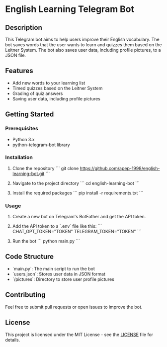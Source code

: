 # English Learning Telegram Bot

## Description

This Telegram bot aims to help users improve their English vocabulary. The bot saves words that the user wants to learn and quizzes them based on the Leitner System. The bot also saves user data, including profile pictures, to a JSON file.

## Features

- Add new words to your learning list
- Timed quizzes based on the Leitner System
- Grading of quiz answers
- Saving user data, including profile pictures

## Getting Started

### Prerequisites

- Python 3.x
- python-telegram-bot library

### Installation

1. Clone the repository
   \`\`\`
   git clone https://github.com/apep-1998/english-learning-bot.git
   \`\`\`

2. Navigate to the project directory
   \`\`\`
   cd english-learning-bot
   \`\`\`

3. Install the required packages
   \`\`\`
   pip install -r requirements.txt
   \`\`\`

### Usage

1. Create a new bot on Telegram's BotFather and get the API token.
2. Add the API token to a \`.env\` file like this:
   \`\`\`
   CHAT_GPT_TOKEN="TOKEN"
   TELEGRAM_TOKEN="TOKEN"
   \`\`\`

3. Run the bot
   \`\`\`
   python main.py
   \`\`\`

## Code Structure

- \`main.py\`: The main script to run the bot
- \`users.json\`: Stores user data in JSON format
- \`/pictures\`: Directory to store user profile pictures

## Contributing

Feel free to submit pull requests or open issues to improve the bot.

## License

This project is licensed under the MIT License - see the [LICENSE](LICENSE) file for details.
